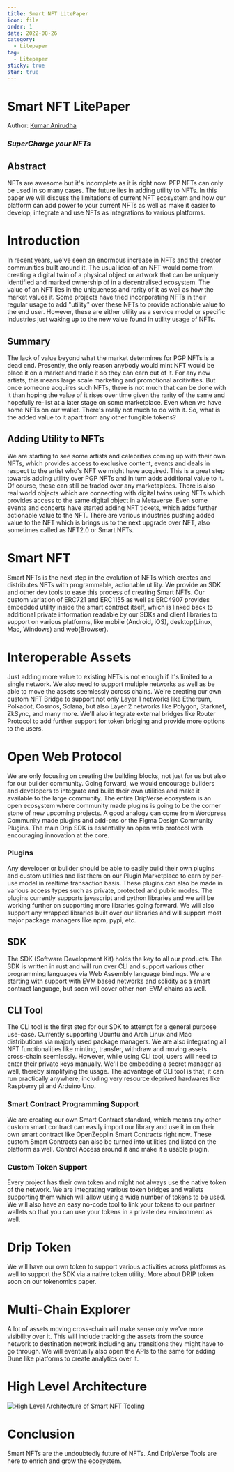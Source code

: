 ```yaml
---
title: Smart NFT LitePaper
icon: file
order: 1
date: 2022-08-26
category:
  - Litepaper
tag:
  - Litepaper
sticky: true
star: true
---
```


# Smart NFT LitePaper
Author: [Kumar Anirudha](https://twitter.com/kranirudha)
### _SuperCharge your NFTs_

## Abstract
NFTs are awesome but it's incomplete as it is right now. PFP NFTs can only be used in so many cases. The future lies in adding utility to NFTs. In this paper we will discuss the limitations of current NFT ecosystem and how our platform can add power to your current NFTs as well as make it easier to develop, integrate and use NFTs as integrations to various platforms.

# Introduction
In recent years, we've seen an enormous increase in NFTs and the creator communities built around it. The usual idea of an NFT would come from creating a digital twin of a physical object or artwork that can be uniquely identified and marked ownership of in a decentralised ecosystem. The value of an NFT lies in the uniqueness and rarity of it as well as how the market values it.
Some projects have tried incorporating NFTs in their regular usage to add "utility" over these NFTs to provide actionable value to the end user. However, these are either utility as a service model or specific industries just waking up to the new value found in utility usage of NFTs.

## Summary
The lack of value beyond what the market determines for PGP NFTs is a dead end. Presently, the only reason anybody would mint NFT would be place it on a market and trade it so they can earn out of it. For any new artists, this means large scale marketing and promotional arcitivities. But once someone acquires such NFTs, there is not much that can be done with it than hoping the value of it rises over time given the rarity of the same and hopefully re-list at a later stage on some marketplace. Even when we have some NFTs on our wallet. There's really not much to do with it. So, what is the added value to it apart from any other fungible tokens?

## Adding Utility to NFTs
We are starting to see some artists and celebrities coming up with their own NFTs, which provides access to exclusive content, events and deals in respect to the artist who's NFT we might have acquired. This is a great step towards adding utility over PGP NFTs and in turn adds additional value to it. Of course, these can still be traded over any marketaplces. There is also real world objects which are connecting with digital twins using NFTs which provides access to the same digital object in a Metaverse. Even some events and concerts have started adding NFT tickets, which adds further actionable value to the NFT. There are various industries pushing added value to the NFT which is brings us to the next upgrade over NFT, also sometimes called as NFT2.0 or Smart NFTs.

# Smart NFT
Smart NFTs is the next step in the evolution of NFTs which creates and distributes NFTs with programmable, actionable utility.
We provide an SDK and other dev tools to ease this process of creating Smart NFTs. Our custom variation of ERC721 and ERC1155 as well as ERC4907 provides embedded utility inside the smart contract itself, which is linked back to additional private information readable by our SDKs and client libraries to support on various platforms, like mobile (Android, iOS), desktop(Linux, Mac, Windows) and web(Browser).

# Interoperable Assets
Just adding more value to existing NFTs is not enough if it's limited to a single network. We also need to support multiple networks as well as be able to move the assets seemlessly across chains. We're creating our own custom NFT Bridge to support not only Layer 1 networks like Ethereum, Polkadot, Cosmos, Solana, but also Layer 2 networks like Polygon, Starknet, ZkSync, and many more. We'll also integrate external bridges like Router Protocol to add further support for token bridging and provide more options to the users.

# Open Web Protocol
We are only focusing on creating the building blocks, not just for us but also for our builder community. Going forward, we would encourage builders and developers to integrate and build their own utilities and make it available to the large community. The entire DripVerse ecosystem is an open ecosystem where community made plugins is going to be the corner stone of new upcoming projects. A good analogy can come from Wordpress Community made plugins and add-ons or the Figma Design Community Plugins. The main Drip SDK is essentially an open web protocol with encouraging innovation at the core.

### Plugins
Any developer or builder should be able to easily build their own plugins and custom utilities and list them on our Plugin Marketplace to earn by per-use model in realtime transaction basis. These plugins can also be made in various access types such as private, protected and public modes. The plugins currently supports javascript and python libraries and we will be working further on supporting more libraries going forward. We will also support any wrapped libraries built over our libraries and will support most major package managers like npm, pypi, etc.

## SDK
The SDK (Software Development Kit) holds the key to all our products. The SDK is written in rust and will run over CLI and support various other programming languages via Web Assembly language bindings. We are starting with support with EVM based networks and solidity as a smart contract language, but soon will cover other non-EVM chains as well. 

## CLI Tool
The CLI tool is the first step for our SDK to attempt for a general purpose use-case. Currently supporting Ubuntu and Arch Linux and Mac distributions via majorly used package managers. We are also integrating all NFT functionalities like minting, transfer, withdraw and moving assets cross-chain seemlessly. However, while using CLI tool, users will need to enter their private keys manually. We'll be embedding a secret manager as well, thereby simplifying the usage. The advantage of CLI tool is that, it can run practically anywhere, including very resource deprived hardwares like Raspberry pi and Arduino Uno.

### Smart Contract Programming Support
We are creating our own Smart Contract standard, which means any other custom smart contract can easily import our library and use it in on their own smart contract like OpenZepplin Smart Contracts right now. These custom Smart Contracts can also be turned into utilities and listed on the platform as well. Control Access around it and make it a usable plugin.

### Custom Token Support
Every project has their own token and might not always use the native token of the network. We are integrating various token bridges and wallets supporting them which will allow using a wide number of tokens to be used. We will also have an easy no-code tool to link your tokens to our partner wallets so that you can use your tokens in a private dev environment as well.

# Drip Token
We will have our own token to support various activities across platforms as well to support the SDK via a native token utility. More about DRIP token soon on our tokenomics paper.

# Multi-Chain Explorer
A lot of assets moving cross-chain will make sense only we've more visibility over it. This will include tracking the assets from the source network to destination network including any transitions they might have to go through. We will eventually also open the APIs to the same for adding Dune like platforms to create analytics over it.

# High Level Architecture
![High Level Architecture of Smart NFT Tooling](https://i.imgur.com/Z7lHIY7.png "Smart NFT Tooling Block Architecture")

# Conclusion
Smart NFTs are the undoubtedly future of NFTs. And DripVerse Tools are here to enrich and grow the ecosystem.
